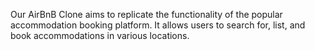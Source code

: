 Our AirBnB Clone aims to replicate the functionality of the popular accommodation booking platform. It allows users to search for, list, and book accommodations in various locations.
